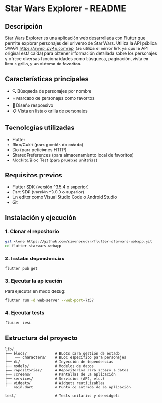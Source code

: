 # Star Wars Explorer - README

## Descripción

Star Wars Explorer es una aplicación web desarrollada con Flutter que permite explorar personajes del universo de Star Wars. Utiliza la API pública SWAPI https://swapi.py4e.com/api (se utiliza el mirror link ya que la API original está caída) para obtener información detallada sobre los personajes y ofrece diversas funcionalidades como búsqueda, paginación, vista en lista o grilla, y un sistema de favoritos.

## Características principales

- 🔍 Búsqueda de personajes por nombre
- ⭐ Marcado de personajes como favoritos
- 📱 Diseño responsivo 
- 📋 Vista en lista o grilla de personajes

## Tecnologías utilizadas

- Flutter
- Bloc/Cubit (para gestión de estado)
- Dio (para peticiones HTTP)
- SharedPreferences (para almacenamiento local de favoritos)
- Mockito/Bloc Test (para pruebas unitarias)

## Requisitos previos

- Flutter SDK (versión ^3.5.4 o superior)
- Dart SDK (versión ^3.0.0 o superior)
- Un editor como Visual Studio Code o Android Studio
- Git

## Instalación y ejecución

### 1. Clonar el repositorio

```bash
git clone https://github.com/simonosudar/flutter-starwars-webapp.git
cd flutter-starwars-webapp
```

### 2. Instalar dependencias

```bash
flutter pub get
```

### 3. Ejecutar la aplicación

Para ejecutar en modo debug:

```bash
flutter run -d web-server --web-port=7357
```

### 4. Ejecutar tests

```bash
flutter test
```

## Estructura del proyecto

```
lib/
├── blocs/             # BLoCs para gestión de estado
│   └── characters/    # BLoC específico para personajes
├── di/                # Inyección de dependencias
├── models/            # Modelos de datos
├── repositories/      # Repositorios para acceso a datos
├── screens/           # Pantallas de la aplicación
├── services/          # Servicios (API, etc.)
├── widgets/           # Widgets reutilizables
└── main.dart          # Punto de entrada de la aplicación

test/                  # Tests unitarios y de widgets
```